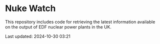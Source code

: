 # Nuke Watch

This repository includes code for retrieving the latest information available on the output of EDF nuclear power plants in the UK.

Last updated: 2024-10-30 03:21